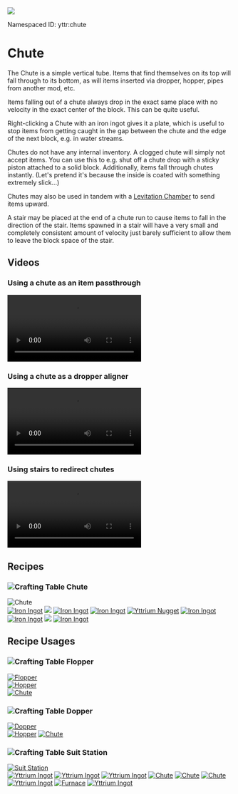 <img class="infobox" src="../img/item/chute.png">

<span class="aside">Namespaced ID: <span>yttr:chute</span></span><br/>
# Chute
The Chute is a simple vertical tube. Items that find themselves on its top will fall through to its
bottom, as will items inserted via dropper, hopper, pipes from another mod, etc.

Items falling out of a chute always drop in the exact same place with no velocity in the exact
center of the block. This can be quite useful.

Right-clicking a Chute with an iron ingot gives it a plate, which is useful to stop items from
getting caught in the gap between the chute and the edge of the next block, e.g. in water streams.

Chutes do not have any internal inventory. A clogged chute will simply not accept items. You can
use this to e.g. shut off a chute drop with a sticky piston attached to a solid block.
Additionally, items fall through chutes instantly. (Let's pretend it's because the inside is coated
with something extremely slick...)

Chutes may also be used in tandem with a [Levitation Chamber](../levitation_chamber) to send items
upward.

A stair may be placed at the end of a chute run to cause items to fall in the direction of the
stair. Items spawned in a stair will have a very small and completely consistent amount of velocity
just barely sufficient to allow them to leave the block space of the stair.

## Videos

### Using a chute as an item passthrough
<video src="../img/chute_passthru.mp4" controls></video>

### Using a chute as a dropper aligner
<video src="../img/chute_aligner.mp4" controls></video>

### Using stairs to redirect chutes
<video src="../img/chute_stairs.mp4" controls></video>

## Recipes

### <img class="symbolic" title="Crafting Table" src="../img/symbolic/crafting_table.png"/> Chute
<div class="recipe" title="Namespaced ID: yttr:chute">
	<div class="output">
		<img title="Chute" src="../img/item/chute.png"/>
	</div>
	<div class="input">
		<a href="https://minecraft.fandom.com/wiki/Iron_Ingot"><img title="Iron Ingot" src="../img/item/iron_ingot.png"/></a>
		<a href="#"><img src="../img/item/air.png"/></a>
		<a href="https://minecraft.fandom.com/wiki/Iron_Ingot"><img title="Iron Ingot" src="../img/item/iron_ingot.png"/></a>
		<a href="https://minecraft.fandom.com/wiki/Iron_Ingot"><img title="Iron Ingot" src="../img/item/iron_ingot.png"/></a>
		<a href="../yttrium"><img title="Yttrium Nugget" src="../img/item/yttrium_nugget.png"/></a>
		<a href="https://minecraft.fandom.com/wiki/Iron_Ingot"><img title="Iron Ingot" src="../img/item/iron_ingot.png"/></a>
		<a href="https://minecraft.fandom.com/wiki/Iron_Ingot"><img title="Iron Ingot" src="../img/item/iron_ingot.png"/></a>
		<a href="#"><img src="../img/item/air.png"/></a>
		<a href="https://minecraft.fandom.com/wiki/Iron_Ingot"><img title="Iron Ingot" src="../img/item/iron_ingot.png"/></a>
	</div>
</div>

## Recipe Usages

### <img class="symbolic" title="Crafting Table" src="../img/symbolic/crafting_table.png"/> Flopper
<div class="recipe" title="Namespaced ID: yttr:flopper">
	<a href="../flopper" class="output">
		<img title="Flopper" src="../img/item/flopper.png"/>
	</a>
	<div class="input small">
		<a href="https://minecraft.fandom.com/wiki/Hopper"><img title="Hopper" src="../img/item/hopper.png"/></a>
		<div class="blank"></div>
		<a href="#"><img title="Chute" src="../img/item/chute.png"/></a>
	</div>
</div>

### <img class="symbolic" title="Crafting Table" src="../img/symbolic/crafting_table.png"/> Dopper
<div class="recipe" title="Namespaced ID: yttr:dopper">
	<a href="../dopper" class="output">
		<img title="Dopper" src="../img/item/dopper.png"/>
	</a>
	<div class="input small">
		<a href="https://minecraft.fandom.com/wiki/Hopper"><img title="Hopper" src="../img/item/hopper.png"/></a>
		<a href="#"><img title="Chute" src="../img/item/chute.png"/></a>
	</div>
</div>

### <img class="symbolic" title="Crafting Table" src="../img/symbolic/crafting_table.png"/> Suit Station
<div class="recipe" title="Namespaced ID: yttr:suit_station">
	<a href="../diving" class="output">
		<img title="Suit Station" src="../img/item/suit_station.png"/>
	</a>
	<div class="input">
		<a href="../yttrium"><img title="Yttrium Ingot" src="../img/item/yttrium_ingot.png"/></a>
		<a href="../yttrium"><img title="Yttrium Ingot" src="../img/item/yttrium_ingot.png"/></a>
		<a href="../yttrium"><img title="Yttrium Ingot" src="../img/item/yttrium_ingot.png"/></a>
		<a href="#"><img title="Chute" src="../img/item/chute.png"/></a>
		<a href="#"><img title="Chute" src="../img/item/chute.png"/></a>
		<a href="#"><img title="Chute" src="../img/item/chute.png"/></a>
		<a href="../yttrium"><img title="Yttrium Ingot" src="../img/item/yttrium_ingot.png"/></a>
		<a href="https://minecraft.fandom.com/wiki/Furnace"><img title="Furnace" src="../img/item/furnace.png"/></a>
		<a href="../yttrium"><img title="Yttrium Ingot" src="../img/item/yttrium_ingot.png"/></a>
	</div>
</div>
